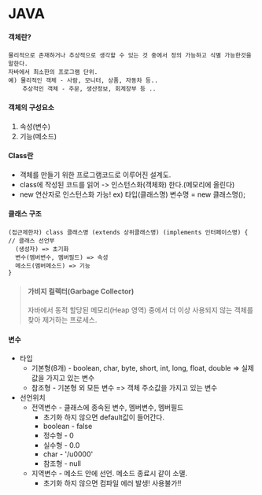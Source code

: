 # JAVA

#### 객체란?
    물리적으로 존재하거나 추상적으로 생각할 수 있는 것 중에서 정의 가능하고 식별 가능한것을 말한다.  
    자바에서 최소한의 프로그램 단위.  
    예) 물리적인 객체 - 사람, 모니터, 상품, 자동차 등..  
        추상적인 객체 - 주문, 생산정보, 회계장부 등 ..  
      
#### 객체의 구성요소
1) 속성(변수)
2) 기능(메소드)

#### Class란
  - 객체를 만들기 위한 프로그램코드로 이루어진 설계도.  
  - class에 작성된 코드를 읽어 -> 인스턴스화(객체화) 한다.(메모리에 올린다)  
  - new 연산자로 인스턴스화 가능! ex) 타입(클래스명) 변수명 = new 클래스명();  

#### 클래스 구조
```
(접근제한자) class 클래스명 (extends 상위클래스명) (implements 인터페이스명) { // 클래스 선언부  
  (생성자) => 초기화  
  변수(멤버변수, 멤버필드) => 속성  
  메소드(멤버메소드) => 기능  
}
```
> #### 가비지 컬렉터(Garbage Collector)
> 자바에서 동적 할당된 메모리(Heap 영역) 중에서 더 이상 사용되지 않는 객체를 찾아 제거하는 프로세스.

#### 변수
- 타입
  - 기본형(8개) - boolean, char, byte, short, int, long, float, double => 실제 값을 가지고 있는 변수
  - 참조형 - 기본형 외 모든 변수 => 객체 주소값을 가지고 있는 변수
- 선언위치
  - 전역변수 - 클래스에 종속된 변수, 멤버변수, 멤버필드
    - 초기화 하지 않으면 default값이 들어간다.
    - boolean - false
    - 정수형 - 0
    - 실수형 - 0.0
    - char - '/u0000'
    - 참조형 - null
  - 지역변수 - 메소드 안에 선언. 메소드 종료시 같이 소멸.
    - 초기화 하지 않으면 컴파일 에러 발생! 사용불가!!
